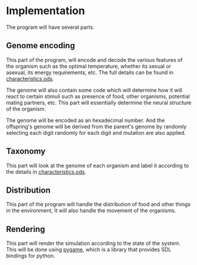 # Implementation

The program will have several parts.

## Genome encoding

This part of the program, will encode and decode the various features of the
organism such as the optimal temperature, whether its sexual or asexual, its
energy requirements, etc. The full details can be found in
[characteristics.ods]("./characteristics.ods").

The genome will also contain some code which will determine how it will react to
certain stimuli such as presence of food, other organisms, potential mating
partners, etc. This part will essentially determine the neural structure of the
organism.

The genome will be encoded as an hexadecimal number. And the offspring's genome
will be derived from the parent's genome by randomly selecting each digit randomly
for each digit and mutation are also applied.

## Taxonomy

This part will look at the genome of each organism and label it according to
the details in [characteristics.ods]("./characteristics.ods").

## Distribution

This part of the program will handle the distribution of food and other things
in the environment, It will also handle the movement of the organisms.

## Rendering

This part will render the simulation according to the state of the system.
This will be done using [pygame](https://pygame.org/), which is a library that
provides SDL bindings for python.

